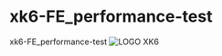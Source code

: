 # xk6-FE_performance-test
xk6-FE_performance-test
![LOGO XK6](https://user-images.githubusercontent.com/93552647/212485896-25073342-4410-4551-8379-a69f7fbc1c14.png)
